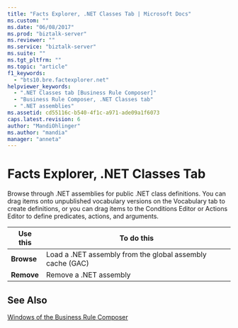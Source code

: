 ```yaml
---
title: "Facts Explorer, .NET Classes Tab | Microsoft Docs"
ms.custom: ""
ms.date: "06/08/2017"
ms.prod: "biztalk-server"
ms.reviewer: ""
ms.service: "biztalk-server"
ms.suite: ""
ms.tgt_pltfrm: ""
ms.topic: "article"
f1_keywords: 
  - "bts10.bre.factexplorer.net"
helpviewer_keywords: 
  - ".NET Classes tab [Business Rule Composer]"
  - "Business Rule Composer, .NET Classes tab"
  - ".NET assemblies"
ms.assetid: cd55116c-b540-4f1c-a971-ade09a1f6073
caps.latest.revision: 6
author: "MandiOhlinger"
ms.author: "mandia"
manager: "anneta"
---
```

# Facts Explorer, .NET Classes Tab
Browse through .NET assemblies for public .NET class definitions. You can drag items onto unpublished vocabulary versions on the Vocabulary tab to create definitions, or you can drag items to the Conditions Editor or Actions Editor to define predicates, actions, and arguments.  
  
|Use this|To do this|  
|--------------|----------------|  
|**Browse**|Load a .NET assembly from the global assembly cache (GAC)|  
|**Remove**|Remove a .NET assembly|  
  
## See Also  
 [Windows of the Business Rule Composer](../core/windows-of-the-business-rule-composer.md)
